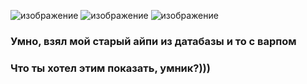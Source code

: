 ![изображение](https://github.com/user-attachments/assets/b5e1d885-8199-4d73-b38b-50ff719a8295)
![изображение](https://github.com/user-attachments/assets/4801bcb9-2b8d-40da-84a2-6d6009101b98)
![изображение](https://github.com/user-attachments/assets/f114f313-12f3-4c8a-8462-d5d75fc25600)
### Умно, взял мой старый айпи из датабазы и то с варпом
### Что ты хотел этим показать, умник?)))
